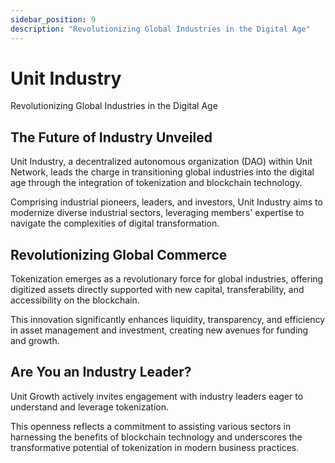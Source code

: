 ```yaml
---
sidebar_position: 9
description: "Revolutionizing Global Industries in the Digital Age"
---
```


# Unit Industry

Revolutionizing Global Industries in the Digital Age

## The Future of Industry Unveiled

Unit Industry, a decentralized autonomous organization (DAO) within Unit Network, leads the charge in transitioning global industries into the digital age through the integration of tokenization and blockchain technology.

Comprising industrial pioneers, leaders, and investors, Unit Industry aims to modernize diverse industrial sectors, leveraging members' expertise to navigate the complexities of digital transformation.

## Revolutionizing Global Commerce

Tokenization emerges as a revolutionary force for global industries, offering digitized assets directly supported with new capital, transferability, and accessibility on the blockchain.

This innovation significantly enhances liquidity, transparency, and efficiency in asset management and investment, creating new avenues for funding and growth.

## Are You an Industry Leader?

Unit Growth actively invites engagement with industry leaders eager to understand and leverage tokenization.

This openness reflects a commitment to assisting various sectors in harnessing the benefits of blockchain technology and underscores the transformative potential of tokenization in modern business practices.
